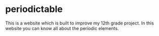 # periodictable
This is a website which is built to improve my 12th grade project. In this website you can know all about the periodic elements.
